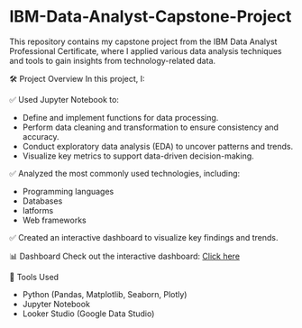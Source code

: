 # IBM-Data-Analyst-Capstone-Project
This repository contains my capstone project from the IBM Data Analyst Professional Certificate, where I applied various data analysis techniques and tools to gain insights from technology-related data.

🛠 Project Overview
In this project, I:

✅ Used Jupyter Notebook to:
- Define and implement functions for data processing.
- Perform data cleaning and transformation to ensure consistency and accuracy.
- Conduct exploratory data analysis (EDA) to uncover patterns and trends.
- Visualize key metrics to support data-driven decision-making.
  
✅ Analyzed the most commonly used technologies, including:
- Programming languages
- Databases
- latforms
- Web frameworks
  
✅ Created an interactive dashboard to visualize key findings and trends.

📊 Dashboard
Check out the interactive dashboard: [Click here](https://lookerstudio.google.com/s/mVFgOgCL12A)

🔧 Tools Used
- Python (Pandas, Matplotlib, Seaborn, Plotly)
- Jupyter Notebook
- Looker Studio (Google Data Studio)
